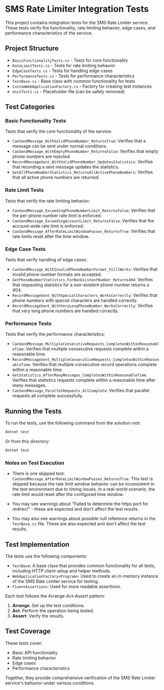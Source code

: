 # SMS Rate Limiter Integration Tests

This project contains integration tests for the SMS Rate Limiter service. These tests verify the functionality, rate limiting behavior, edge cases, and performance characteristics of the service.

## Project Structure

- `BasicFunctionalityTests.cs` - Tests for core functionality
- `RateLimitTests.cs` - Tests for rate limiting behavior
- `EdgeCaseTests.cs` - Tests for handling edge cases
- `PerformanceTests.cs` - Tests for performance characteristics
- `TestBase.cs` - Base class with common functionality for tests
- `CustomWebApplicationFactory.cs` - Factory for creating test instances
- `UnitTest1.cs` - Placeholder file (can be safely removed)

## Test Categories

### Basic Functionality Tests

Tests that verify the core functionality of the service:

- `CanSendMessage_WithValidPhoneNumber_ReturnsTrue`: Verifies that a message can be sent under normal conditions.
- `CanSendMessage_WithEmptyPhoneNumber_ReturnsFalse`: Verifies that empty phone numbers are rejected.
- `RecordMessageSent_WithValidPhoneNumber_UpdatesStatistics`: Verifies that recording a sent message updates the statistics.
- `GetAllPhoneNumberStatistics_ReturnsAllActivePhoneNumbers`: Verifies that all active phone numbers are returned.

### Rate Limit Tests

Tests that verify the rate limiting behavior:

- `CanSendMessage_ExceedingPhoneNumberLimit_ReturnsFalse`: Verifies that the per-phone number rate limit is enforced.
- `CanSendMessage_ExceedingAccountLimit_ReturnsFalse`: Verifies that the account-wide rate limit is enforced.
- `CanSendMessage_AfterRateLimitWindowPasses_ReturnsTrue`: Verifies that rate limits reset after the time window.

### Edge Case Tests

Tests that verify handling of edge cases:

- `CanSendMessage_WithInvalidPhoneNumberFormat_StillWorks`: Verifies that invalid phone number formats are accepted.
- `GetPhoneNumberStatistics_ForNonExistentNumber_Returns404`: Verifies that requesting statistics for a non-existent phone number returns a 404.
- `RecordMessageSent_WithSpecialCharacters_WorksCorrectly`: Verifies that phone numbers with special characters are handled correctly.
- `RecordMessageSent_WithVeryLongPhoneNumber_WorksCorrectly`: Verifies that very long phone numbers are handled correctly.

### Performance Tests

Tests that verify the performance characteristics:

- `CanSendMessage_MultipleConsecutiveRequests_CompletesWithinReasonableTime`: Verifies that multiple consecutive requests complete within a reasonable time.
- `RecordMessageSent_MultipleConsecutiveRequests_CompletesWithinReasonableTime`: Verifies that multiple consecutive record operations complete within a reasonable time.
- `GetStatistics_AfterManyMessages_CompletesWithinReasonableTime`: Verifies that statistics requests complete within a reasonable time after many messages.
- `CanSendMessage_ParallelRequests_AllComplete`: Verifies that parallel requests all complete successfully.

## Running the Tests

To run the tests, use the following command from the solution root:

```bash
dotnet test
```

Or from this directory:

```bash
dotnet test
```

### Notes on Test Execution

- There is one skipped test: `CanSendMessage_AfterRateLimitWindowPasses_ReturnsTrue`. This test is skipped because the rate limit window behavior can be inconsistent in the test environment due to timing issues. In a real-world scenario, the rate limit would reset after the configured time window.

- You may see warnings about "Failed to determine the https port for redirect" - these are expected and don't affect the test results.

- You may also see warnings about possible null reference returns in the `TestBase.cs` file. These are also expected and don't affect the test results.

## Test Implementation

The tests use the following components:

- `TestBase`: A base class that provides common functionality for all tests, including HTTP client setup and helper methods.
- `WebApplicationFactory<Program>`: Used to create an in-memory instance of the SMS Rate Limiter service for testing.
- `FluentAssertions`: Used for more readable assertions.

Each test follows the Arrange-Act-Assert pattern:

1. **Arrange**: Set up the test conditions.
2. **Act**: Perform the operation being tested.
3. **Assert**: Verify the results.

## Test Coverage

These tests cover:

- Basic API functionality
- Rate limiting behavior
- Edge cases
- Performance characteristics

Together, they provide comprehensive verification of the SMS Rate Limiter service's behavior under various conditions. 